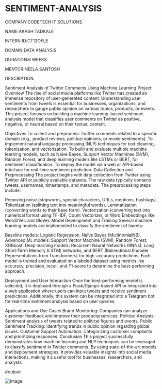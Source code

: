 # SENTIMENT-ANALYSIS


COMPANY:CODETECH IT SOLUTIONS

NAME:AKASH TADKALE

INTERN ID:CT12OFLE

DOMAIN:DATA ANALYSIS

DURATION:6 WEEKS

MENTOR:NEELA SANTOSH

DESCRIPTION

Sentiment Analysis of Twitter Comments Using Machine Learning
Project Overview
The rise of social media platforms like Twitter has created an immense repository of user-generated content. Understanding user sentiments from tweets is essential for businesses, organizations, and researchers to gauge public opinion on various topics, products, or events. This project focuses on building a machine learning-based sentiment analysis model that classifies user comments on Twitter as positive, negative, or neutral based on their textual content.

Objectives
To collect and preprocess Twitter comments related to a specific domain (e.g., product reviews, political opinions, or movie sentiments).
To implement natural language processing (NLP) techniques for text cleaning, tokenization, and vectorization.
To build and evaluate multiple machine learning models, such as Naïve Bayes, Support Vector Machines (SVM), Random Forest, and deep learning models like LSTMs or BERT, for sentiment classification.
To deploy the model via a web or API-based interface for real-time sentiment prediction.
Data Collection and Preprocessing
The project begins with data collection from Twitter using Twitter API or publicly available datasets. The raw data typically contains tweets, usernames, timestamps, and metadata. The preprocessing steps include:

Removing noise (stopwords, special characters, URLs, mentions, hashtags).
Tokenization (splitting text into meaningful words).
Lemmatization (converting words to their base form).
Vectorization (converting text into numerical format using TF-IDF, Count Vectorizer, or Word Embeddings like Word2Vec and GloVe).
Model Development and Training
Several machine learning models are implemented to classify the sentiment of tweets:

Baseline models: Logistic Regression, Naïve Bayes (MultinomialNB).
Advanced ML models: Support Vector Machine (SVM), Random Forest, XGBoost.
Deep learning models: Recurrent Neural Networks (RNNs), Long Short-Term Memory (LSTM) networks, and BERT (Bidirectional Encoder Representations from Transformers) for high-accuracy predictions.
Each model is trained and evaluated on a labeled dataset using metrics like accuracy, precision, recall, and F1-score to determine the best-performing approach.

Deployment and User Interaction
Once the best-performing model is selected, it is deployed through a Flask/Django-based API or integrated into a web application where users can input tweets and receive sentiment predictions. Additionally, this system can be integrated into a Telegram bot for real-time sentiment analysis based on user queries.

Applications and Use Cases
Brand Monitoring: Companies can analyze customer feedback and improve their products/services.
Political Analysis: Sentiment analysis of tweets related to political figures and events.
Public Sentiment Tracking: Identifying trends in public opinion regarding global issues.
Customer Support Automation: Categorizing customer complaints and prioritizing responses.
Conclusion
This project successfully demonstrates how machine learning and NLP techniques can be leveraged to classify sentiment in Twitter comments. By using state-of-the-art models and deployment strategies, it provides valuable insights into social media interactions, making it a useful tool for businesses, researchers, and analysts.

#output

![Image](https://github.com/user-attachments/assets/9cd2e571-ec02-4231-b9ea-e03ef111e08c)
